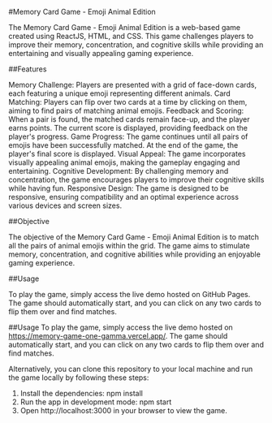 #Memory Card Game - Emoji Animal Edition

The Memory Card Game - Emoji Animal Edition is a web-based game created using ReactJS, HTML, and CSS. This game challenges players to improve their memory, concentration, and cognitive skills while providing an entertaining and visually appealing gaming experience.

##Features

Memory Challenge: Players are presented with a grid of face-down cards, each featuring a unique emoji representing different animals.
Card Matching: Players can flip over two cards at a time by clicking on them, aiming to find pairs of matching animal emojis.
Feedback and Scoring: When a pair is found, the matched cards remain face-up, and the player earns points. The current score is displayed, providing feedback on the player's progress.
Game Progress: The game continues until all pairs of emojis have been successfully matched. At the end of the game, the player's final score is displayed.
Visual Appeal: The game incorporates visually appealing animal emojis, making the gameplay engaging and entertaining.
Cognitive Development: By challenging memory and concentration, the game encourages players to improve their cognitive skills while having fun.
Responsive Design: The game is designed to be responsive, ensuring compatibility and an optimal experience across various devices and screen sizes.

##Objective

The objective of the Memory Card Game - Emoji Animal Edition is to match all the pairs of animal emojis within the grid. The game aims to stimulate memory, concentration, and cognitive abilities while providing an enjoyable gaming experience.

##Usage

To play the game, simply access the live demo hosted on GitHub Pages. The game should automatically start, and you can click on any two cards to flip them over and find matches.

##Usage
To play the game, simply access the live demo hosted on https://memory-game-one-gamma.vercel.app/. The game should automatically start, and you can click on any two cards to flip them over and find matches.

Alternatively, you can clone this repository to your local machine and run the game locally by following these steps:
1. Install the dependencies: npm install
2. Run the app in development mode: npm start
3. Open http://localhost:3000 in your browser to view the game.
